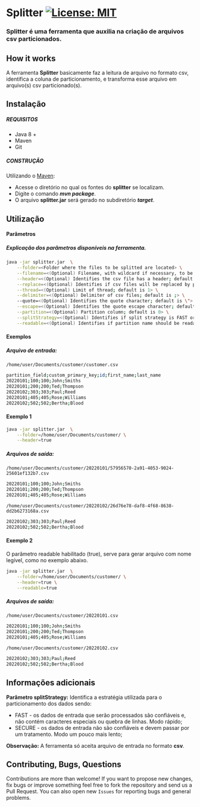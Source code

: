 
# Splitter [![License: MIT](https://img.shields.io/badge/License-MIT-yellow.svg)](https://opensource.org/licenses/MIT)
### Splitter é uma ferramenta que auxilia na criação de arquivos csv particionados.

## How it works

A ferramenta **Splitter** basicamente faz a leitura de arquivo no formato csv, identifica a coluna de particionamento, e transforma esse arquivo em arquivo(s) csv particionado(s).

## Instalação

##### REQUISITOS

- Java 8 +
- Maven
- Git

##### CONSTRUÇÃO

Utilizando o [Maven](https://maven.apache.org/):

- Acesse o diretório no qual os fontes do **splitter** se localizam.
- Digite o comando _**mvn package**_.
- O arquivo **splitter.jar** será gerado no subdiretório **_target_**.

## Utilização

#### Parâmetros
##### Explicação dos parâmetros disponíveis na ferramenta.

```bash
java -jar splitter.jar  \
	--folder=<Folder where the files to be splitted are located> \
	--filename=<(Optional) Filename, with wildcard if necessary, to be converted; default is "*.csv"> \
	--header=<(Optional) Identifies the csv file has a header; default is false> \
	--replace=<(Optional) Identifies if csv files will be replaced by partitioned files; default is false> \
	--thread=<(Optional) Limit of thread; default is 1> \
	--delimiter=<(Optional) Delimiter of csv files; default is ;> \
	--quote=<(Optional) Identifies the quote character; default is \"> \
	--escape=<(Optional) Identifies the quote escape character; default is \"> \
	--partition=<(Optional) Partition column; default is 0> \
	--splitStrategy=<(Optional) Identifies if split strategy is FAST or SECURE; default is SECURE> \
	--readable=<(Optional) Identifies if partition name should be readable at runtime; default is false>

```             

#### Exemplos
##### Arquivo de entrada:

    /home/user/Documents/customer/customer.csv

```bash
partition_field;custom_primary_key;id;first_name;last_name
20220101;100;100;John;Smiths
20220101;200;200;Ted;Thompson
20220102;303;303;Paul;Reed
20220101;405;405;Rose;Williams
20220102;502;502;Bertha;Blood
```
#### Exemplo 1
```bash
java -jar splitter.jar  \
	--folder=/home/user/Documents/customer/ \
	--header=true
```

##### Arquivos de saída:

    /home/user/Documents/customer/20220101/57956570-2a91-4053-9024-25601ef132b7.csv

```bash
20220101;100;100;John;Smiths
20220101;200;200;Ted;Thompson
20220101;405;405;Rose;Williams
```

    /home/user/Documents/customer/20220102/26d76e78-daf8-4f68-8638-dd2b6273168a.csv

```bash
20220102;303;303;Paul;Reed
20220102;502;502;Bertha;Blood
```

#### Exemplo 2
O parâmetro readable habilitado (true), serve para gerar arquivo com nome legível, como no exemplo abaixo.

```bash
java -jar splitter.jar  \
	--folder=/home/user/Documents/customer/ \
	--header=true \
	--readable=true

```

##### Arquivos de saída:

    /home/user/Documents/customer/20220101.csv

```bash
20220101;100;100;John;Smiths
20220101;200;200;Ted;Thompson
20220101;405;405;Rose;Williams
```

    /home/user/Documents/customer/20220102.csv

```bash
20220102;303;303;Paul;Reed
20220102;502;502;Bertha;Blood
```

## Informações adicionais

**Parâmetro splitStrategy:** Identifica a estratégia utilizada para o particionamento dos dados sendo: 
 - FAST - os dados de entrada que serão processados são confiáveis e, não contém caracteres especiais ou quebra de linhas. Modo rápido;
 - SECURE - os dados de entrada não são confiáveis e devem passar por um tratamento. Modo um pouco mais lento;

**Observação:** A ferramenta só aceita arquivo de entrada no formato **csv**.

## Contributing, Bugs, Questions
Contributions are more than welcome! If you want to propose new changes, fix bugs or improve something feel free to fork the repository and send us a Pull Request. You can also open new `Issues` for reporting bugs and general problems.